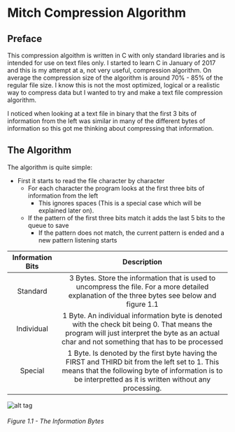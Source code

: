 # Mitch Compression Algorithm
## Preface
This compression algoithm is written in C with only standard libraries and is intended for use on text files only. I started to learn C in January of 2017 and this is my attempt at a, not very useful, compression algorithm. On average the compression size of the algorithm is around 70% - 85% of the regular file size. I know this is not the most optimized, logical or a realistic way to compress data but I wanted to try and make a text file compression algorithm.

I noticed when looking at a text file in binary that the first 3 bits of information from the left was similar in many of the different bytes of information so this got me thinking about compressing that information.
## The Algorithm
The algorithm is quite simple:
* First it starts to read the file character by character
  * For each character the program looks at the first three bits of information from the left
    * This ignores spaces (This is a special case which will be explained later on).
  * If the pattern of the first three bits match it adds the last 5 bits to the queue to save
    * If the pattern does not match, the current pattern is ended and a new pattern listening starts

| Information Bits | Description |
|:----------------:|:-----------:|
| Standard      | 3 Bytes. Store the information that is used to uncompress the file. For a more detailed explanation of the three bytes see below and figure 1.1 | 
| Individual      | 1 Byte. An individual information byte is denoted with the check bit being 0. That means the program will just interpret the byte as an actual char and not something that has to be processed | 
| Special | 1 Byte. Is denoted by the first byte having the FIRST and THIRD bit from the left set to 1. This means that the following byte of information is to be interpretted as it is written without any processing. | 

![alt tag](https://cloud.githubusercontent.com/assets/8935913/23272492/130c96a6-f9c1-11e6-9713-81ed332a029f.png)
###### Figure 1.1 - The Information Bytes
